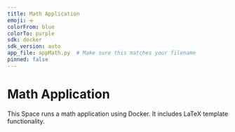 ```yaml
---
title: Math Application
emoji: ➗
colorFrom: blue
colorTo: purple
sdk: docker
sdk_version: auto
app_file: appMath.py  # Make sure this matches your filename
pinned: false
---
```


# Math Application

This Space runs a math application using Docker. It includes LaTeX template functionality.